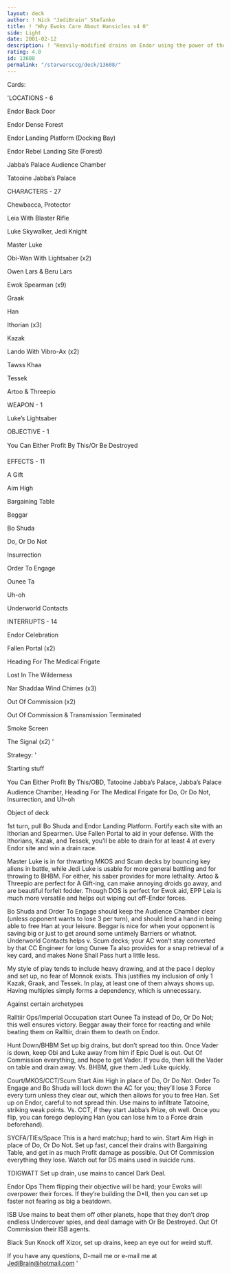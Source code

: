 ```yaml
---
layout: deck
author: ! Nick "JediBrain" Stefanko
title: ! "Why Ewoks Care About Hansicles v4 0"
side: Light
date: 2001-02-12
description: ! "Heavily-modified drains on Endor using the power of the Ewoks to protect them.  Heavy mains to quash off-Endor movements, and to maximize Or Be Destroyed damage."
rating: 4.0
id: 13608
permalink: "/starwarsccg/deck/13608/"
---
```

Cards: 

'LOCATIONS - 6

Endor Back Door

Endor Dense Forest

Endor Landing Platform (Docking Bay)

Endor Rebel Landing Site (Forest)

Jabba’s Palace Audience Chamber

Tatooine Jabba’s Palace


CHARACTERS - 27

Chewbacca, Protector

Leia With Blaster Rifle

Luke Skywalker, Jedi Knight

Master Luke

Obi-Wan With Lightsaber (x2)

Owen Lars & Beru Lars

Ewok Spearman (x9)

Graak

Han

Ithorian (x3)

Kazak

Lando With Vibro-Ax (x2)

Tawss Khaa

Tessek

Artoo & Threepio


WEAPON - 1

Luke’s Lightsaber


OBJECTIVE - 1

You Can Either Profit By This/Or Be Destroyed


EFFECTS - 11

A Gift

Aim High

Bargaining Table

Beggar

Bo Shuda

Do, Or Do Not

Insurrection

Order To Engage

Ounee Ta

Uh-oh

Underworld Contacts


INTERRUPTS - 14

Endor Celebration

Fallen Portal (x2)

Heading For The Medical Frigate

Lost In The Wilderness

Nar Shaddaa Wind Chimes (x3)

Out Of Commission (x2)

Out Of Commission & Transmission Terminated

Smoke Screen

The Signal (x2) '

Strategy: '

Starting stuff

You Can Either Profit By This/OBD, Tatooine Jabba’s Palace, Jabba’s Palace Audience Chamber, Heading For The Medical Frigate for Do, Or Do Not, Insurrection, and Uh-oh


Object of deck

1st turn, pull Bo Shuda and Endor Landing Platform.  Fortify each site with an Ithorian and Spearmen.  Use Fallen Portal to aid in your defense.  With the Ithorians, Kazak, and Tessek, you’ll be able to drain for at least 4 at every Endor site and win a drain race.

Master Luke is in for thwarting MKOS and Scum decks by bouncing key aliens in battle, while Jedi Luke is usable for more general battling and for throwing to BHBM.  For either, his saber provides for more lethality.  Artoo & Threepio are perfect for A Gift-ing, can make annoying droids go away, and are beautiful forfeit fodder.  Though DOS is perfect for Ewok aid, EPP Leia is much more versatile and helps out wiping out off-Endor forces.

Bo Shuda and Order To Engage should keep the Audience Chamber clear (unless opponent wants to lose 3 per turn), and should lend a hand in being able to free Han at your leisure.  Beggar is nice for when your opponent is saving big or just to get around some untimely Barriers or whatnot. Underworld Contacts helps v. Scum decks; your AC won’t stay converted by that CC Engineer for long  Ounee Ta also provides for a snap retrieval of a key card, and makes None Shall Pass hurt a little less.

My style of play tends to include heavy drawing, and at the pace I deploy and set up, no fear of Monnok exists.  This justifies my inclusion of only 1 Kazak, Graak, and Tessek.  In play, at least one of them always shows up.  Having multiples simply forms a dependency, which is unnecessary.


Against certain archetypes

Ralltiir Ops/Imperial Occupation start Ounee Ta instead of Do, Or Do Not; this well ensures victory.  Beggar away their force for reacting and while beating them on Ralltiir, drain them to death on Endor.

Hunt Down/BHBM Set up big drains, but don’t spread too thin.  Once Vader is down, keep Obi and Luke away from him if Epic Duel is out.  Out Of Commission everything, and hope to get Vader.  If you do, then kill the Vader on table and drain away.  Vs. BHBM, give them Jedi Luke quickly.

Court/MKOS/CCT/Scum Start Aim High in place of Do, Or Do Not.  Order To Engage and Bo Shuda will lock down the AC for you; they’ll lose 3 Force every turn unless they clear out, which then allows for you to free Han.  Set up on Endor, careful to not spread thin.  Use mains to infiltrate Tatooine, striking weak points. Vs. CCT, if they start Jabba’s Prize, oh well.  Once you flip, you can forego deploying Han (you can lose him to a Force drain beforehand).

SYCFA/TIEs/Space This is a hard matchup; hard to win.  Start Aim High in place of Do, Or Do Not.  Set up fast, cancel their drains with Bargaining Table, and get in as much Profit damage as possible.  Out Of Commission everything they lose.  Watch out for DS mains used in suicide runs.

TDIGWATT Set up drain, use mains to cancel Dark Deal.

Endor Ops Them flipping their objective will be hard; your Ewoks will overpower their forces.  If they’re building the D*II, then you can set up faster not fearing as big a beatdown.

ISB Use mains to beat them off other planets, hope that they don’t drop endless Undercover spies, and deal damage with Or Be Destroyed.  Out Of Commission their ISB agents.

Black Sun Knock off Xizor, set up drains, keep an eye out for weird stuff.


If you have any questions, D-mail me or e-mail me at JediBrain@hotmail.com '
